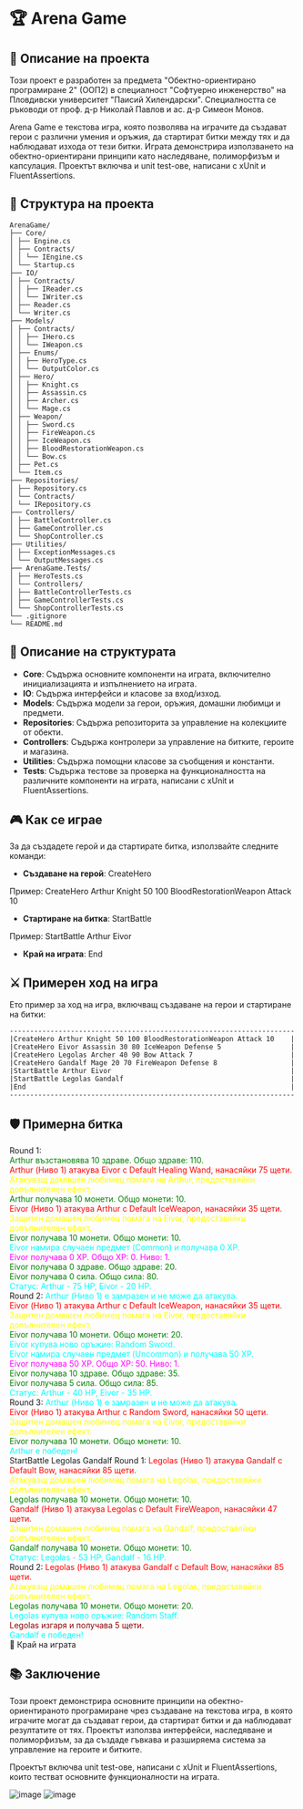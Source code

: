 # 🏆 Arena Game

## 📝 Описание на проекта

Този проект е разработен за предмета "Обектно-ориентирано програмиране 2" (ООП2) в специалност "Софтуерно инженерство" на Пловдивски университет "Паисий Хилендарски". Специалността се ръководи от проф. д-р Николай Павлов и ас. д-р Симеон Монов.

Arena Game е текстова игра, която позволява на играчите да създават герои с различни умения и оръжия, да стартират битки между тях и да наблюдават изхода от тези битки. Играта демонстрира използването на обектно-ориентирани принципи като наследяване, полиморфизъм и капсулация. Проектът включва и unit test-ове, написани с xUnit и FluentAssertions.

## 📁 Структура на проекта
```plaintext
ArenaGame/
├── Core/
│ ├── Engine.cs
│ ├── Contracts/
│ │ └── IEngine.cs
│ └── Startup.cs
├── IO/
│ ├── Contracts/
│ │ ├── IReader.cs
│ │ └── IWriter.cs
│ ├── Reader.cs
│ └── Writer.cs
├── Models/
│ ├── Contracts/
│ │ ├── IHero.cs
│ │ └── IWeapon.cs
│ ├── Enums/
│ │ ├── HeroType.cs
│ │ └── OutputColor.cs
│ ├── Hero/
│ │ ├── Knight.cs
│ │ ├── Assassin.cs
│ │ ├── Archer.cs
│ │ └── Mage.cs
│ ├── Weapon/
│ │ ├── Sword.cs
│ │ ├── FireWeapon.cs
│ │ ├── IceWeapon.cs
│ │ ├── BloodRestorationWeapon.cs
│ │ └── Bow.cs
│ ├── Pet.cs
│ └── Item.cs
├── Repositories/
│ ├── Repository.cs
│ └── Contracts/
│ └── IRepository.cs
├── Controllers/
│ ├── BattleController.cs
│ ├── GameController.cs
│ └── ShopController.cs
├── Utilities/
│ ├── ExceptionMessages.cs
│ └── OutputMessages.cs
├── ArenaGame.Tests/
│ ├── HeroTests.cs
│ └── Controllers/
│ ├── BattleControllerTests.cs
│ ├── GameControllerTests.cs
│ └── ShopControllerTests.cs
└── .gitignore
└── README.md
```
## 📂 Описание на структурата

- **Core**: Съдържа основните компоненти на играта, включително инициализацията и изпълнението на играта.
- **IO**: Съдържа интерфейси и класове за вход/изход.
- **Models**: Съдържа модели за герои, оръжия, домашни любимци и предмети.
- **Repositories**: Съдържа репозиторита за управление на колекциите от обекти.
- **Controllers**: Съдържа контролери за управление на битките, героите и магазина.
- **Utilities**: Съдържа помощни класове за съобщения и константи.
- **Tests**: Съдържа тестове за проверка на функционалността на различните компоненти на играта, написани с xUnit и FluentAssertions.

## 🎮 Как се играе

За да създадете герой и да стартирате битка, използвайте следните команди:

- **Създаване на герой**:
CreateHero <Name> <HeroType> <Armor> <Strength> <WeaponType> <PetType> <PetEffect>

Пример:
CreateHero Arthur Knight 50 100 BloodRestorationWeapon Attack 10

- **Стартиране на битка**:
StartBattle <AttackerName> <DefenderName>

Пример:
StartBattle Arthur Eivor

- **Край на играта**:
End


## ⚔️ Примерен ход на игра

Ето пример за ход на игра, включващ създаване на герои и стартиране на битки:
```plaintext
----------------------------------------------------------------------
|CreateHero Arthur Knight 50 100 BloodRestorationWeapon Attack 10    |
|CreateHero Eivor Assassin 30 80 IceWeapon Defense 5                 |
|CreateHero Legolas Archer 40 90 Bow Attack 7                        | 
|CreateHero Gandalf Mage 20 70 FireWeapon Defense 8                  |
|StartBattle Arthur Eivor                                            |
|StartBattle Legolas Gandalf                                         |   
|End                                                                 |
----------------------------------------------------------------------
```
## 🛡️ Примерна битка
Round 1: <br>
<span style="color:green">Arthur възстановява 10 здраве. Общо здраве: 110.</span> <br>
<span style="color:red">Arthur (Ниво 1) атакува Eivor с Default Healing Wand, нанасяйки 75 щети.</span> <br>
<span style="color:yellow">Атакуващ домашен любимец помага на Arthur, предоставяйки допълнителен ефект.</span> <br>
<span style="color:green">Arthur получава 10 монети. Общо монети: 10.</span> <br>
<span style="color:red">Eivor (Ниво 1) атакува Arthur с Default IceWeapon, нанасяйки 35 щети.</span> <br>
<span style="color:yellow">Защитен домашен любимец помага на Eivor, предоставяйки допълнителен ефект.</span> <br>
<span style="color:green">Eivor получава 10 монети. Общо монети: 10.</span> <br>
<span style="color:cyan">Eivor намира случаен предмет (Common) и получава 0 XP.</span> <br>
<span style="color:magenta">Eivor получава 0 XP. Общо XP: 0. Ниво: 1.</span> <br>
<span style="color:green">Eivor получава 0 здраве. Общо здраве: 20.</span> <br>
<span style="color:green">Eivor получава 0 сила. Общо сила: 80.</span> <br>
<span style="color:cyan">Статус: Arthur - 75 HP, Eivor - 20 HP.</span> <br>
Round 2:
<span style="color:cyan">Arthur (Ниво 1) е замразен и не може да атакува.</span> <br>
<span style="color:red">Eivor (Ниво 1) атакува Arthur с Default IceWeapon, нанасяйки 35 щети.</span> <br>
<span style="color:yellow">Защитен домашен любимец помага на Eivor, предоставяйки допълнителен ефект.</span> <br>
<span style="color:green">Eivor получава 10 монети. Общо монети: 20.</span> <br>
<span style="color:cyan">Eivor купува ново оръжие: Random Sword.</span> <br>
<span style="color:cyan">Eivor намира случаен предмет (Uncommon) и получава 50 XP.</span> <br>
<span style="color:magenta">Eivor получава 50 XP. Общо XP: 50. Ниво: 1.</span> <br>
<span style="color:green">Eivor получава 10 здраве. Общо здраве: 35.</span> <br>
<span style="color:green">Eivor получава 5 сила. Общо сила: 85.</span> <br>
<span style="color:cyan">Статус: Arthur - 40 HP, Eivor - 35 HP.</span> <br>
Round 3:
<span style="color:cyan">Arthur (Ниво 1) е замразен и не може да атакува.</span> <br>
<span style="color:red">Eivor (Ниво 1) атакува Arthur с Random Sword, нанасяйки 50 щети.</span> <br>
<span style="color:yellow">Защитен домашен любимец помага на Eivor, предоставяйки допълнителен ефект.</span> <br>
<span style="color:green">Eivor получава 10 монети. Общо монети: 10.</span> <br>
<span style="color:cyan">Arthur е победен!</span> <br>
StartBattle Legolas Gandalf
Round 1:
<span style="color:red">Legolas (Ниво 1) атакува Gandalf с Default Bow, нанасяйки 85 щети.</span> <br>
<span style="color:yellow">Атакуващ домашен любимец помага на Legolas, предоставяйки допълнителен ефект.</span> <br>
<span style="color:green">Legolas получава 10 монети. Общо монети: 10.</span> <br>
<span style="color:red">Gandalf (Ниво 1) атакува Legolas с Default FireWeapon, нанасяйки 47 щети.</span> <br>
<span style="color:yellow">Защитен домашен любимец помага на Gandalf, предоставяйки допълнителен ефект.</span> <br>
<span style="color:green">Gandalf получава 10 монети. Общо монети: 10.</span> <br>
<span style="color:cyan">Статус: Legolas - 53 HP, Gandalf - 16 HP.</span> <br>
Round 2:
<span style="color:red">Legolas (Ниво 1) атакува Gandalf с Default Bow, нанасяйки 85 щети.</span> <br>
<span style="color:yellow">Атакуващ домашен любимец помага на Legolas, предоставяйки допълнителен ефект.</span> <br>
<span style="color:green">Legolas получава 10 монети. Общо монети: 20.</span> <br>
<span style="color:cyan">Legolas купува ново оръжие: Random Staff.</span> <br>
<span style="color:darkred">Legolas изгаря и получава 5 щети.</span> <br>
<span style="color:cyan">Gandalf е победен!</span> <br>
🏁 Край на играта <br>

## 📚 Заключение
Този проект демонстрира основните принципи на обектно-ориентираното програмиране чрез създаване на текстова игра, в която играчите могат да създават герои, да стартират битки и да наблюдават резултатите от тях. Проектът използва интерфейси, наследяване и полиморфизъм, за да създаде гъвкава и разширяема система за управление на героите и битките.

Проектът включва unit test-ове, написани с xUnit и FluentAssertions, които тестват основните функционалности на играта.

  ![image](https://github.com/AtanasG6/Arena-Game-Project/assets/92335834/3d3d97dd-f323-4c55-9239-7abe7430416c)                     ![image](https://github.com/AtanasG6/Arena-Game-Project/assets/92335834/a861f0f7-5c4a-4f6f-af96-9e9c0cbcc9f0)



